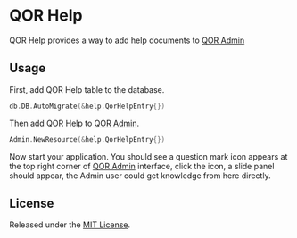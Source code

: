 # QOR Help

QOR Help provides a way to add help documents to [QOR Admin](http://github.com/itech-eng/admin)

## Usage

First, add QOR Help table to the database.

```go
db.DB.AutoMigrate(&help.QorHelpEntry{})
```

Then add QOR Help to [QOR Admin](http://github.com/itech-eng/admin).

```go
Admin.NewResource(&help.QorHelpEntry{})
```

Now start your application. You should see a question mark icon appears at the top right corner of [QOR Admin](http://github.com/itech-eng/admin) interface, click the icon, a slide panel should appear, the Admin user could get knowledge from here directly.

## License

Released under the [MIT License](http://opensource.org/licenses/MIT).
